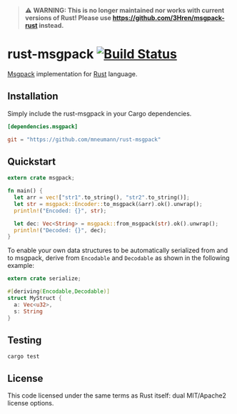 > :warning: **WARNING: This is no longer maintained nor works with current versions of Rust!
Please use https://github.com/3Hren/msgpack-rust instead.**

# rust-msgpack [![Build Status][travis-image]][travis-link]

[travis-image]: https://travis-ci.org/mneumann/rust-msgpack.png?branch=master
[travis-link]: https://travis-ci.org/mneumann/rust-msgpack

[Msgpack][msgpack-home] implementation for [Rust][rust-home] language.

[msgpack-home]: http://www.msgpack.org
[rust-home]: http://www.rust-lang.org

## Installation

Simply include the rust-msgpack in your Cargo dependencies.

```toml
[dependencies.msgpack]

git = "https://github.com/mneumann/rust-msgpack"
```

## Quickstart

```rust
extern crate msgpack;

fn main() {
  let arr = vec!["str1".to_string(), "str2".to_string()];
  let str = msgpack::Encoder::to_msgpack(&arr).ok().unwrap();
  println!("Encoded: {}", str);

  let dec: Vec<String> = msgpack::from_msgpack(str).ok().unwrap();
  println!("Decoded: {}", dec);
}
```

To enable your own data structures to be automatically serialized from and to
msgpack, derive from <code>Encodable</code> and <code>Decodable</code> as shown
in the following example:

```rust
extern crate serialize;

#[deriving(Encodable,Decodable)]
struct MyStruct {
  a: Vec<u32>,
  s: String
}
```

## Testing

```
cargo test
```

## License

This code licensed under the same terms as Rust itself: dual MIT/Apache2 license options.
